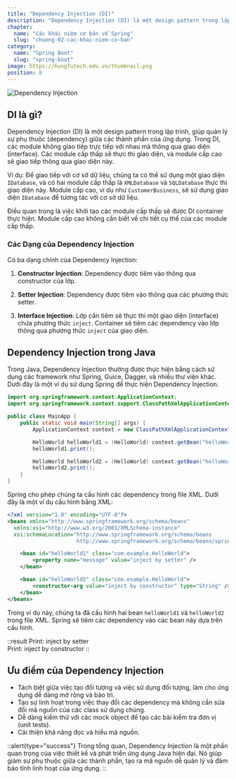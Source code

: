 ```yaml
---
title: "Dependency Injection (DI)"
description: "Dependency Injection (DI) là một design pattern trong lập trình, giúp quản lý sự phụ thuộc (dependency) giữa các thành phần của ứng dụng. Trong DI, các module không giao tiếp trực tiếp với nhau mà thông qua giao diện (interface). Các module cấp thấp sẽ thực thi giao diện, và module cấp cao sẽ giao tiếp thông qua giao diện này"
chapter:
  name: "Các khái niệm cơ bản về Spring"
  slug: "chuong-02-cac-khai-niem-co-ban"
category:
  name: "Spring Boot"
  slug: "spring-boot"
image: https://kungfutech.edu.vn/thumbnail.png
position: 8
---
```


![Dependency Injection](https://github.com/techmely/hoc-lap-trinh/assets/29374426/3bbde695-58c3-472a-a717-201536a42ab3)

## DI là gì?

Dependency Injection (DI) là một design pattern trong lập trình, giúp quản lý sự phụ thuộc (dependency) giữa các thành phần của ứng dụng. Trong DI, các module không giao tiếp trực tiếp với nhau mà thông qua giao diện (interface). Các module cấp thấp sẽ thực thi giao diện, và module cấp cao sẽ giao tiếp thông qua giao diện này.

Ví dụ: Để giao tiếp với cơ sở dữ liệu, chúng ta có thể sử dụng một giao diện `IDatabase`, và có hai module cấp thấp là `XMLDatabase` và `SQLDatabase` thực thi giao diện này. Module cấp cao, ví dụ như `CustomerBusiness`, sẽ sử dụng giao diện `IDatabase` để tương tác với cơ sở dữ liệu.

Điều quan trọng là việc khởi tạo các module cấp thấp sẽ được DI container thực hiện. Module cấp cao không cần biết về chi tiết cụ thể của các module cấp thấp.

### Các Dạng của Dependency Injection

Có ba dạng chính của Dependency Injection:

1. **Constructor Injection**: Dependency được tiêm vào thông qua constructor của lớp.

2. **Setter Injection**: Dependency được tiêm vào thông qua các phương thức setter.

3. **Interface Injection**: Lớp cần tiêm sẽ thực thi một giao diện (interface) chứa phương thức `inject`. Container sẽ tiêm các dependency vào lớp thông qua phương thức `inject` của giao diện.

## Dependency Injection trong Java

Trong Java, Dependency Injection thường được thực hiện bằng cách sử dụng các framework như Spring, Guice, Dagger, và nhiều thư viện khác. Dưới đây là một ví dụ sử dụng Spring để thực hiện Dependency Injection.

```java
import org.springframework.context.ApplicationContext;
import org.springframework.context.support.ClassPathXmlApplicationContext;

public class MainApp {
    public static void main(String[] args) {
        ApplicationContext context = new ClassPathXmlApplicationContext("applicationContext.xml");

        HelloWorld helloWorld1 = (HelloWorld) context.getBean("helloWorld1");
        helloWorld1.print();

        HelloWorld helloWorld2 = (HelloWorld) context.getBean("helloWorld2");
        helloWorld2.print();
    }
}
```

Spring cho phép chúng ta cấu hình các dependency trong file XML. Dưới đây là một ví dụ cấu hình bằng XML:

```xml
<?xml version="1.0" encoding="UTF-8"?>
<beans xmlns="http://www.springframework.org/schema/beans"
  xmlns:xsi="http://www.w3.org/2001/XMLSchema-instance"
  xsi:schemaLocation="http://www.springframework.org/schema/beans
                      http://www.springframework.org/schema/beans/spring-beans-3.0.xsd">

    <bean id="helloWorld1" class="com.example.HelloWorld">
        <property name="message" value="inject by setter" />
    </bean>

    <bean id="helloWorld2" class="com.example.HelloWorld">
        <constructor-arg value="inject by constructor" type="String" />
    </bean>
</beans>
```

Trong ví dụ này, chúng ta đã cấu hình hai bean `helloWorld1` và `helloWorld2` trong file XML. Spring sẽ tiêm các dependency vào các bean này dựa trên cấu hình.

::result
Print: inject by setter</br>
Print: inject by constructor
::

## Ưu điểm của Dependency Injection

- Tách biệt giữa việc tạo đối tượng và việc sử dụng đối tượng, làm cho ứng dụng dễ dàng mở rộng và bảo trì.
- Tạo sự linh hoạt trong việc thay đổi các dependency mà không cần sửa đổi mã nguồn của các class sử dụng chúng.
- Dễ dàng kiểm thử với các mock object để tạo các bài kiểm tra đơn vị (unit tests).
- Cải thiện khả năng đọc và hiểu mã nguồn.

::alert{type="success"}
Trong tổng quan, Dependency Injection là một phần quan trọng của việc thiết kế và phát triển ứng dụng Java hiện đại. Nó giúp giảm sự phụ thuộc giữa các thành phần, tạo ra mã nguồn dễ quản lý và đảm bảo tính linh hoạt của ứng dụng.
::
